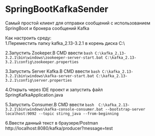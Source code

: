 # SpringBootKafkaSender
 
Самый простой клиент для отправки сообщений с использованием SpringBoot и брокера сообщений Kafka <br/>

Как настроить среду: <br/>
1.Переместить папку kafka_2.13-3.2.1 в корень диска C:\ <br/>

2.Запустить Zookeper.В CMD ввести ```bash C:\kafka_2.13-3.2.1\bin\windows\zookeeper-server-start.bat C:\kafka_2.13-3.2.1\config\zookeeper.properties ``` <br/>

3.Запустить Server Kafka.В CMD ввести ```bash C:\kafka_2.13-3.2.1\bin\windows\kafka-server-start.bat C:\kafka_2.13-3.2.1\config\server.properties``` <br/>

4.Открыть через IDE проект и запустить файл SpringKafkaApplication.java <br/>

5.Запустить Consumer.В CMD ввести ```bash  C:\kafka_2.13-3.2.1\bin\windows\kafka-console-consumer.bat --bootstrap-server localhost:9092 --topic stirng_java --from-beginning ``` <br/>

6.Ввести данный текст в браузере/Postman http://localhost:8080/kafka/producer?message=test <br/>
